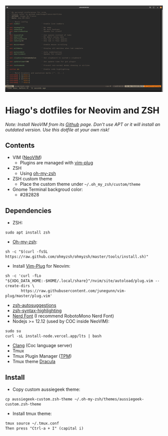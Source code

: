 ![screenshot](https://github.com/hiagofranco/dotfiles/blob/master/images/screenshot.png?raw=true)
# Hiago's dotfiles for Neovim and ZSH #

*Note: Install NeoVIM from its [Github](https://github.com/neovim/neovim/wiki/Installing-Neovim) page. Don't use APT or it will install an outdated version. Use this dotfile at your own risk!*

## Contents ##

* VIM ([NeoVIM](https://neovim.io/))
    + Plugins are managed with [vim-plug](https://github.com/junegunn/vim-plug)
* ZSH
    + Using [oh-my-zsh](https://ohmyz.sh/)
* ZSH custom theme
    + Place the custom theme under `~/.oh_my_zsh/custom/theme`
* Gnome Terminal backgroud color:
    + #282828
## Dependencies ##

* ZSH:
```
sudo apt install zsh
```
* [Oh-my-zsh](https://ohmyz.sh/):
```
sh -c "$(curl -fsSL https://raw.github.com/ohmyzsh/ohmyzsh/master/tools/install.sh)"
```
* Install [Vim-Plug](https://github.com/junegunn/vim-plug) for Neovim:
```
sh -c 'curl -fLo "${XDG_DATA_HOME:-$HOME/.local/share}"/nvim/site/autoload/plug.vim --create-dirs \
       https://raw.githubusercontent.com/junegunn/vim-plug/master/plug.vim'
```
* [zsh-autosuggestions](https://github.com/zsh-users/zsh-autosuggestions)
* [zsh-syntax-highlighting](https://github.com/zsh-users/zsh-syntax-highlighting)
* [Nerd Font](https://www.nerdfonts.com/) (I recommend RobotoMono Nerd Font)  
* Nodejs >= 12.12 (used by COC inside NeoVIM):  
```
sudo su
curl -sL install-node.vercel.app/lts | bash 
```
* [Clang](https://clangd.llvm.org/) (Coc language server)
* Tmux
* Tmux Plugin Manager ([TPM](https://github.com/tmux-plugins/tpm))
* Tmux theme [Dracula](https://draculatheme.com/tmux)

## Install ##
* Copy custom aussiegeek theme:
```
cp aussiegeek-custom.zsh-theme ~/.oh-my-zsh/themes/aussiegeek-custom.zsh-theme
```
* Install tmux theme:
```
tmux source ~/.tmux.conf
Then press "Ctrl-a + I" (capital i)
```
